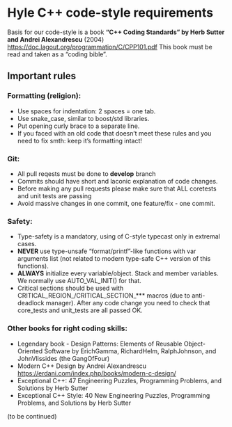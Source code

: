 # Hyle C++ code-style requirements

Basis for our code-style is a book **“C++ Coding Standards” by Herb Sutter and Andrei Alexandrescu** (2004)  https://doc.lagout.org/programmation/C/CPP101.pdf This book must be read and taken as a “coding bible”. 

## Important rules
### Formatting (religion):
 - Use spaces for indentation: 2 spaces = one tab.
 - Use snake_case, similar to boost/std libraries.
 - Put opening curly brace to a separate line.
 - If you faced with an old code that doesn’t meet these rules and you need to fix smth: keep it’s formatting intact!

### Git:
 - All pull reqests must be done to **develop** branch
 - Commits should have short and laconic explanation of code changes.
 - Before making any pull requests please make sure that ALL coretests and unit tests are passing
 - Avoid massive changes in one commit, one feature/fix - one commit. 


### Safety:
 - Type-safety is a mandatory, using of C-style typecast only in extremal cases.
 - **NEVER** use type-unsafe “format/printf”-like functions with var arguments list (not related to modern type-safe C++ version of this functions).
 - **ALWAYS** initialize every variable/object. Stack and member variables. We normally use AUTO_VAL_INIT() for that.
 - Critical sections should be used with CRITICAL_REGION_/CRITICAL_SECTION_*** macros (due to anti-deadlock manager).
After any code change you need to check that core_tests and unit_tests are all passed OK.

### Other books for right coding skills:
 - Legendary book - Design Patterns: Elements of Reusable Object-Oriented Software by ErichGamma, RichardHelm, RalphJohnson, and JohnVlissides (the GangOfFour)
 - Modern C++ Design by Andrei Alexandrescu  https://erdani.com/index.php/books/modern-c-design/ 
 - Exceptional C++: 47 Engineering Puzzles, Programming Problems, and Solutions by Herb Sutter
 - Exceptional C++ Style: 40 New Engineering Puzzles, Programming Problems, and Solutions by Herb Sutter
 
(to be continued)

